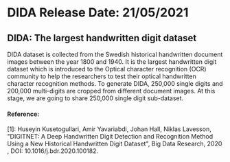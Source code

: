 # DIDA Release Date: 21/05/2021

## DIDA: The largest handwritten digit dataset
DIDA dataset is collected from the Swedish historical handwritten document images between the year 1800 and 1940. It is the largest handwritten digit dataset which is introduced to the Optical character recognition (OCR) community to help the researchers to test their optical handwritten character recognition methods. To generate DIDA, 250,000 single digits and 200,000 multi-digits are cropped from different document images. At this stage, we are going to share 250,000 single digit sub-dataset. 

#### Reference:

[1]: Huseyin Kusetogullari, Amir Yavariabdi, Johan Hall, Niklas Lavesson, "DIGITNET: A Deep Handwritten Digit Detection and Recognition Method Using a New Historical Handwritten Digit Dataset", Big Data Research, 2020 , DOI: 10.1016/j.bdr.2020.100182.

